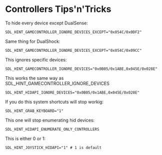 # Controllers Tips'n'Tricks

To hide every device except DualSense:

```
SDL_HINT_GAMECONTROLLER_IGNORE_DEVICES_EXCEPT="0x054C/0x0DF2"
```

Same thing for DualShock:
```
SDL_HINT_GAMECONTROLLER_IGNORE_DEVICES_EXCEPT="0x054C/0x09CC"
```

This ignores specific devices:

```
SDL_HINT_GAMECONTROLLER_IGNORE_DEVICES="0x0B05/0x1ABE,0x045E/0x028E"
```

This works the same way as SDL_HINT_GAMECONTROLLER_IGNORE_DEVICES
```
SDL_HINT_HIDAPI_IGNORE_DEVICES="0x0B05/0x1ABE,0x045E/0x028E"
```

If you do this system shortcuts will stop workig:
```
SDL_HINT_GRAB_KEYBOARD="1"
```

This one will stop enumerating hid devices:
```
SDL_HINT_HIDAPI_ENUMERATE_ONLY_CONTROLLERS
```

This is either 0 or 1:
```
SDL_HINT_JOYSTICK_HIDAPI="1" # 1 is default
```

